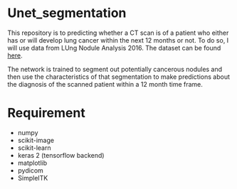 # Unet_segmentation
This repository is to predicting whether a CT scan is of a patient who either has or will develop lung cancer within the next 12 months or not.
To do so, I will use data from LUng Nodule Analysis 2016. The dataset can be found [here](https://luna16.grand-challenge.org/Download/).

The network is trained to segment out potentially cancerous nodules and then use the characteristics of that segmentation to make predictions about the diagnosis of the scanned patient within a 12 month time frame.


# Requirement

* numpy
* scikit-image
* scikit-learn
* keras 2 (tensorflow backend)
* matplotlib
* pydicom
* SimpleITK
